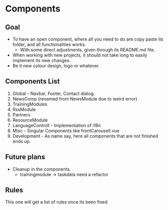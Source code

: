 # Components


## Goal
  - To have an open component, where all you need to do are copy paste its folder, and all functionalities works.
    - With some direct adjustments, given through its README.md file.
  - When working with new projects, it should not take long to easily implement its new changes.
  - Be it new colour design, logo or whatever.

## Components List
  1. Global
    - Navbar, Footer, Contact dialog.
  2. NewsComp (renamed from NewsModule due to weird error)
  3. TrainingModules
  4. RssModule
  5. Partners
  6. ResourceModule
  7. LanguageControll
    - Implementation of i18n
  8. Misc
    - Singular Components like frontCarousell.vue
  9. Development
    - As name say, here all components that are not finished ends up.

## Future plans
  - Cleanup in the components.
    - trainingmodule -> taskdata need a refactor


## Rules
This one will get a list of rules once its been fixed